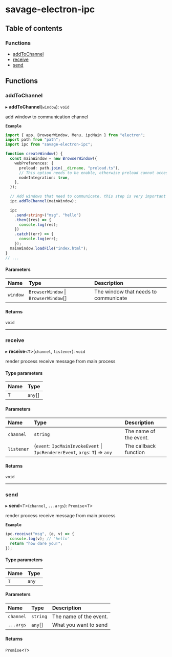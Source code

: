 # savage-electron-ipc

## Table of contents

### Functions

- [addToChannel](modules.md#addtochannel)
- [receive](modules.md#receive)
- [send](modules.md#send)

## Functions

### addToChannel

▸ **addToChannel**(`window`): `void`

add window to communication channel

**`Example`**

```typescript
import { app, BrowserWindow, Menu, ipcMain } from "electron";
import path from "path";
import ipc from "savage-electron-ipc";

function createWindow() {
  const mainWindow = new BrowserWindow({
    webPreferences: {
      preload: path.join(__dirname, "preload.ts"),
      // This option needs to be enable, otherwise preload cannot access the node module
      nodeIntegration: true,
    },
  });

  // Add windows that need to communicate, this step is very important
  ipc.addToChannel(mainWindow);

  ipc
    .send<string>("msg", "hello")
    .then((res) => {
      console.log(res);
    })
    .catch((err) => {
      console.log(err);
    });
  mainWindow.loadFile("index.html");
}
// ...
```

#### Parameters

| Name | Type | Description |
| :------ | :------ | :------ |
| `window` | `BrowserWindow` \| `BrowserWindow`[] | The window that needs to communicate |

#### Returns

`void`

___

### receive

▸ **receive**<`T`\>(`channel`, `listener`): `void`

render process receive message from main process

#### Type parameters

| Name | Type |
| :------ | :------ |
| `T` | `any`[] |

#### Parameters

| Name | Type | Description |
| :------ | :------ | :------ |
| `channel` | `string` | The name of the event. |
| `listener` | (`event`: `IpcMainInvokeEvent` \| `IpcRendererEvent`, `args`: `T`) => `any` | The callback function |

#### Returns

`void`

___

### send

▸ **send**<`T`\>(`channel`, `...args`): `Promise`<`T`\>

render process receive message from main process

**`Example`**

```typescript
ipc.receive("msg", (e, v) => {
  console.log(v); // 'hello'
  return "how dare you!";
});
```

#### Type parameters

| Name | Type |
| :------ | :------ |
| `T` | `any` |

#### Parameters

| Name | Type | Description |
| :------ | :------ | :------ |
| `channel` | `string` | The name of the event. |
| `...args` | `any`[] | What you want to send |

#### Returns

`Promise`<`T`\>
